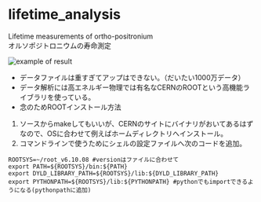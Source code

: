 # lifetime_analysis
Lifetime measurements of ortho-positronium  
オルソポジトロニウムの寿命測定

![example of result](https://user-images.githubusercontent.com/23211788/32871490-ab600b16-cac4-11e7-967a-a3b242927f38.png)

* データファイルは重すぎてアップはできない。（だいたい1000万データ）
* データ解析には高エネルギー物理では有名なCERNのROOTという高機能ライブラリを使っている。
* 念のためROOTインストール方法  
1. ソースからmakeしてもいいが、CERNのサイトにバイナリがおいてあるはずなので、OSに合わせて例えばホームディレクトリへインストール。
2. コマンドラインで使うためにシェルの設定ファイルへ次のコードを追加。
```
ROOTSYS=~/root_v6.10.08 #versionはファイルに合わせて
export PATH=${ROOTSYS}/bin:${PATH}
export DYLD_LIBRARY_PATH=${ROOTSYS}/lib:${DYLD_LIBRARY_PATH}
export PYTHONPATH=${ROOTSYS}/lib:${PYTHONPATH} #pythonでもimportできるようになる(pythonpathに追加)
```
      
  　
